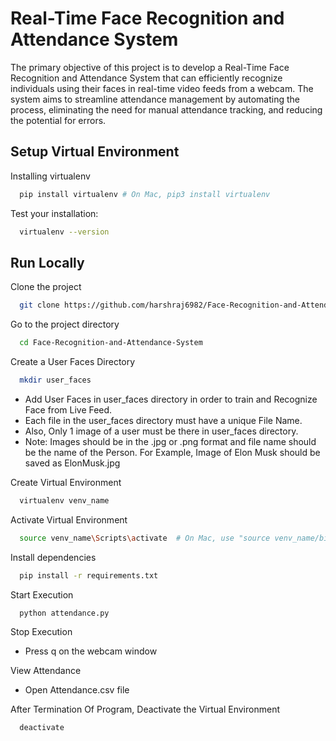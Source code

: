 
# Real-Time Face Recognition and Attendance System

The primary objective of this project is to develop a Real-Time Face Recognition and Attendance System that can efficiently recognize individuals using their faces in real-time video feeds from a webcam. The system aims to streamline attendance management by automating the process, eliminating the need for manual attendance tracking, and reducing the potential for errors.




## Setup Virtual Environment

Installing virtualenv

```bash
  pip install virtualenv # On Mac, pip3 install virtualenv 
```
Test your installation:

```bash
  virtualenv --version
```

## Run Locally

Clone the project

```bash
  git clone https://github.com/harshraj6982/Face-Recognition-and-Attendance-System
```

Go to the project directory

```bash
  cd Face-Recognition-and-Attendance-System
```
Create a User Faces Directory

```bash
  mkdir user_faces
```
- Add User Faces in user_faces directory in order to train and Recognize Face from Live Feed.
- Each file in the user_faces directory must have a unique File Name.
- Also, Only 1 image of a user must be there in user_faces directory. 
- Note: Images should be in the .jpg or .png format and file name should be the name of the Person. For Example, Image of Elon Musk should be saved as ElonMusk.jpg

Create Virtual Environment

```bash
  virtualenv venv_name
```

Activate Virtual Environment

```bash
  source venv_name\Scripts\activate  # On Mac, use "source venv_name/bin/activate"
```

Install dependencies

```bash
  pip install -r requirements.txt
```

Start Execution

```bash
  python attendance.py
```
Stop Execution

- Press q on the webcam window

View Attendance

- Open Attendance.csv file

After Termination Of Program, Deactivate the Virtual Environment 

```bash
  deactivate
```
